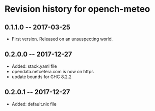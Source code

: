 # Revision history for opench-meteo

## 0.1.1.0  -- 2017-03-25

* First version. Released on an unsuspecting world.


## 0.2.0.0  -- 2017-12-27

* Added: stack.yaml file
* opendata.netcetera.com is now on https
* update bounds for GHC 8.2.2

## 0.2.0.1  -- 2017-12-27

* Added: default.nix file
